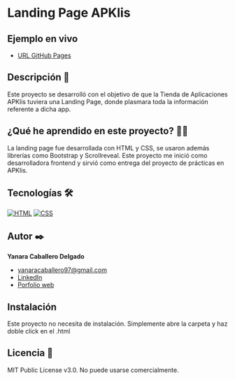 # Landing Page APKlis

## Ejemplo en vivo
- [URL GitHub Pages](https://yanaracd.github.io/Landing-Page-Apklis/)

## Descripción 📑

Este proyecto se desarrolló con el objetivo de que la Tienda de Aplicaciones APKlis tuviera una Landing Page, donde plasmara toda la información referente a dicha app.

## ¿Qué he aprendido en este proyecto? 🙇🏻 

La landing page fue desarrollada con HTML y CSS, se usaron además librerías como Bootstrap y Scrollreveal. Este proyecto me inició como desarrolladora frontend y sirvió como entrega del proyecto de prácticas en APKlis.

## Tecnologías 🛠
<!-- Iconos sacados de: https://github.com/hendrasob/badges/blob/master/README.md y https://github.com/alexandresanlim/Badges4-README.md-Profile -->
[![HTML](https://img.shields.io/badge/HTML5-E34F26?style=for-the-badge&logo=html5&logoColor=white)](https://es.wikipedia.org/wiki/HTML5)
[![CSS](https://img.shields.io/badge/CSS3-1572B6?style=for-the-badge&logo=css3&logoColor=white)](https://es.wikipedia.org/wiki/CSS)

## Autor ✒️
**Yanara Caballero Delgado**

* [yanaracaballero97@gmail.com](yanaracaballero97@gmail.com)
* [LinkedIn](https://www.linkedin.com/in/yanaracaballero97/)
* [Porfolio web](https://github.com/yanaracd)

## Instalación 
Este proyecto no necesita de instalación. Simplemente abre la carpeta y haz doble click en el .html
  
## Licencia 📄
MIT Public License v3.0. No puede usarse comercialmente.
